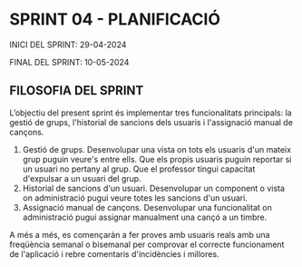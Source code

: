 # SPRINT 04 - PLANIFICACIÓ

INICI DEL SPRINT: 29-04-2024

FINAL DEL SPRINT: 10-05-2024

## FILOSOFIA DEL SPRINT

L’objectiu del present sprint és implementar tres funcionalitats principals: la gestió de grups, l'historial de sancions dels usuaris i l'assignació manual de cançons.

1. Gestió de grups. Desenvolupar una vista on tots els usuaris d'un mateix grup puguin veure's entre ells. Que els propis usuaris puguin reportar si un usuari no pertany al grup. Que el professor tingui capacitat d'expulsar a un usuari del grup.
2. Historial de sancions d'un usuari. Desenvolupar un component o vista on administració pugui veure totes les sancions d'un usuari.
3. Assignació manual de cançons. Desenvolupar una funcionalitat on administració pugui assignar manualment una cançó a un timbre.

A més a més, es començaràn a fer proves amb usuaris reals amb una freqüència semanal o bisemanal per comprovar el correcte funcionament de l'aplicació i rebre comentaris d'incidències i millores.
